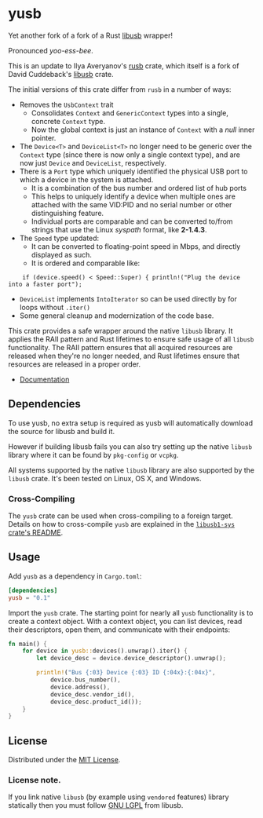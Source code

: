 # yusb

Yet another fork of a fork of a Rust [libusb](https://libusb.info/) wrapper!

Pronounced _yoo-ess-bee_.

This is an update to Ilya Averyanov's [rusb](https://crates.io/crates/rusb) crate, which itself is a fork of David Cuddeback's [libusb](https://crates.io/crates/libusb) crate.

The initial versions of this crate differ from `rusb` in a number of ways:

- Removes the `UsbContext` trait
    - Consolidates `Context` and `GenericContext` types into a single, concrete `Context` type.
    - Now the global context is just an instance of `Context` with a _null_ inner pointer.
- The `Device<T>` and `DeviceList<T>` no longer need to be generic over the `Context` type (since there is now only a single context type), and are now just `Device` and `DeviceList`, respectively.
- There is a `Port` type which uniquely identified the physical USB port to which a device in the system is attached.
    - It is a combination of the bus number and ordered list of hub ports
    - This helps to uniquely identify a device when multiple ones are attached with the same VID:PID and no serial number or other distinguishing feature.
    - Individual ports are comparable and can be converted to/from strings that use the Linux _syspath_ format, like **2-1.4.3**.
- The `Speed` type updated:
    - It can be converted to floating-point speed in Mbps, and directly displayed as such.
    - It is ordered and comparable like:
```text
    if (device.speed() < Speed::Super) { println!("Plug the device into a faster port");
```
- `DeviceList` implements `IntoIterator` so can be used directly by for loops without `.iter()`
- Some general cleanup and modernization of the code base.

This crate provides a safe wrapper around the native `libusb` library. It applies the RAII pattern
and Rust lifetimes to ensure safe usage of all `libusb` functionality. The RAII pattern ensures that
all acquired resources are released when they're no longer needed, and Rust lifetimes ensure that
resources are released in a proper order.

* [Documentation](https://docs.rs/yusb)

## Dependencies

To use yusb, no extra setup is required as yusb will automatically download the source for libusb and build it.

However if building libusb fails you can also try setting up the native `libusb` library where it can
be found by `pkg-config` or `vcpkg`.

All systems supported by the native `libusb` library are also supported by the `libusb` crate. It's
been tested on Linux, OS X, and Windows.

### Cross-Compiling

The `yusb` crate can be used when cross-compiling to a foreign target. Details on how to
cross-compile `yusb` are explained in the [`libusb1-sys` crate's
README](libusb1-sys/README.md#cross-compiling).

## Usage

Add `yusb` as a dependency in `Cargo.toml`:

```toml
[dependencies]
yusb = "0.1"
```

Import the `yusb` crate. The starting point for nearly all `yusb` functionality is to create a
context object. With a context object, you can list devices, read their descriptors, open them, and
communicate with their endpoints:

```rust
fn main() {
    for device in yusb::devices().unwrap().iter() {
        let device_desc = device.device_descriptor().unwrap();

        println!("Bus {:03} Device {:03} ID {:04x}:{:04x}",
            device.bus_number(),
            device.address(),
            device_desc.vendor_id(),
            device_desc.product_id());
    }
}
```

## License

Distributed under the [MIT License](LICENSE).

### License note.

If you link native `libusb` (by example using `vendored` features) library statically then
you must follow [GNU LGPL](https://github.com/libusb/libusb/blob/master/COPYING) from libusb.
